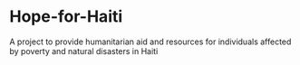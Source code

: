 # Hope-for-Haiti
A project to provide humanitarian aid and resources for individuals affected by poverty and natural disasters in Haiti
